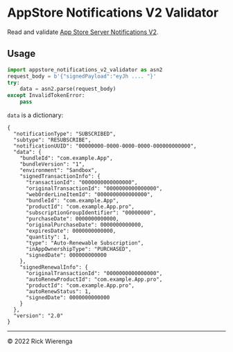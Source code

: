 # AppStore Notifications V2 Validator

Read and validate [App Store Server Notifications V2](https://developer.apple.com/documentation/appstoreservernotifications/app_store_server_notifications_v2).

## Usage

```py
import appstore_notifications_v2_validator as asn2
request_body = b'{"signedPayload":"eyJh .... "}'
try:
	data = asn2.parse(request_body)
except InvalidTokenError:
	pass
```

`data` is a dictionary:

```
{
  "notificationType": "SUBSCRIBED",
  "subtype": "RESUBSCRIBE",
  "notificationUUID": "00000000-0000-0000-0000-000000000000",
  "data": {
    "bundleId": "com.example.App",
    "bundleVersion": "1",
    "environment": "Sandbox",
    "signedTransactionInfo": {
      "transactionId": "0000000000000000",
      "originalTransactionId": "0000000000000000",
      "webOrderLineItemId": "0000000000000000",
      "bundleId": "com.example.App",
      "productId": "com.example.App.pro",
      "subscriptionGroupIdentifier": "00000000",
      "purchaseDate": 0000000000000,
      "originalPurchaseDate": 0000000000000,
      "expiresDate": 0000000000000,
      "quantity": 1,
      "type": "Auto-Renewable Subscription",
      "inAppOwnershipType": "PURCHASED",
      "signedDate": 000000000000
    },
    "signedRenewalInfo": {
      "originalTransactionId": "0000000000000000",
      "autoRenewProductId": "com.example.App.pro",
      "productId": "com.example.App.pro",
      "autoRenewStatus": 1,
      "signedDate": 0000000000000
    }
  },
  "version": "2.0"
}
```

---

&copy; 2022 Rick Wierenga

